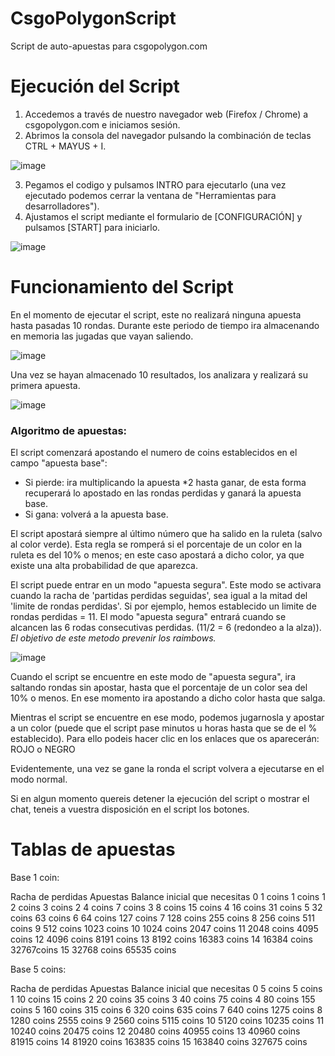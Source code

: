 # CsgoPolygonScript
Script de auto-apuestas para csgopolygon.com

# Ejecución del Script

1. Accedemos a través de nuestro navegador web (Firefox / Chrome) a csgopolygon.com e iniciamos sesión.
2. Abrimos la consola del navegador pulsando la combinación de teclas CTRL + MAYUS + I.

![image](https://i.gyazo.com/264c575d00afee93d377bf62570abb49.png)

3. Pegamos el codigo y pulsamos INTRO para ejecutarlo (una vez ejecutado podemos cerrar la ventana de "Herramientas para desarrolladores").
4. Ajustamos el script mediante el formulario de [CONFIGURACIÓN] y pulsamos [START] para iniciarlo.

![image](https://i.gyazo.com/72a6474de611f9811419235359e8618b.png)

# Funcionamiento del Script

En el momento de ejecutar el script, este no realizará ninguna apuesta hasta pasadas 10 rondas.
Durante este periodo de tiempo ira almacenando en memoria las jugadas que vayan saliendo.

![image](https://i.gyazo.com/d7b3b5b1732d515754c6d8416ee06e80.png)

Una vez se hayan almacenado 10 resultados, los analizara y realizará su primera apuesta.

![image](https://i.gyazo.com/cb3722e4241d667103322f27973c394c.png)

### Algoritmo de apuestas:

El script comenzará apostando el numero de coins establecidos en el campo "apuesta base":
- Si pierde: ira multiplicando la apuesta *2 hasta ganar, de esta forma recuperará lo apostado en las rondas perdidas y ganará la apuesta base.
- Si gana: volverá a la apuesta base.

El script apostará siempre al último número que ha salido en la ruleta (salvo al color verde). Esta regla se romperá si el porcentaje de un color en la ruleta es del 10% o menos; en este caso apostará a dicho color, ya que existe una alta probabilidad de que aparezca.

El script puede entrar en un modo "apuesta segura". Este modo se activara cuando la racha de 'partidas perdidas seguidas', sea igual a la mitad del 'limite de rondas perdidas'.
Si por ejemplo, hemos establecido un limite de rondas perdidas = 11. El modo "apuesta segura" entrará cuando se alcancen las 6 rodas consecutivas perdidas. (11/2 = 6 (redondeo a la alza)).
*El objetivo de este metodo prevenir los raimbows.*

![image](https://i.gyazo.com/75784998d64cb8b1757f8078ca6d0a16.png)

Cuando el script se encuentre en este modo de "apuesta segura", ira saltando rondas sin apostar, hasta que el porcentaje de un color sea del 10% o menos. En ese momento ira apostando a dicho color hasta que salga.

Mientras el script se encuentre en ese modo, podemos jugarnosla y apostar a un color (puede que el script pase minutos u horas hasta que se de el % establecido). Para ello podeis hacer clic en los enlaces que os aparecerán: ROJO o NEGRO

Evidentemente, una vez se gane la ronda el script volvera a ejecutarse en el modo normal.

Si en algun momento quereis detener la ejecución del script o mostrar el chat, teneis a vuestra disposición en el script los botones.

# Tablas de apuestas

Base 1 coin:

Racha de perdidas	Apuestas	Balance inicial que necesitas
0	1 coins	1 coins
1	2 coins	3 coins
2	4 coins	7 coins
3	8 coins	15 coins
4	16 coins	31 coins
5	32 coins	63 coins
6	64 coins	127 coins
7	128 coins	255 coins
8	256 coins	511 coins
9	512 coins	1023 coins
10	1024 coins	2047 coins
11	2048 coins	4095 coins
12	4096 coins	8191 coins
13	8192 coins	16383 coins
14	16384 coins	32767coins
15	32768 coins	65535 coins

Base 5 coins:

Racha de perdidas	Apuestas	Balance inicial que necesitas
0	5 coins	5 coins
1	10 coins	15 coins
2	20 coins	35 coins
3	40 coins	75 coins
4	80 coins	155 coins
5	160 coins	315 coins
6	320 coins	635 coins
7	640 coins	1275 coins
8	1280 coins	2555 coins
9	2560 coins	5115 coins
10	5120 coins	10235 coins
11	10240 coins	20475 coins
12	20480 coins	40955 coins
13	40960 coins	81915 coins
14	81920 coins	163835 coins
15	163840 coins	327675 coins
